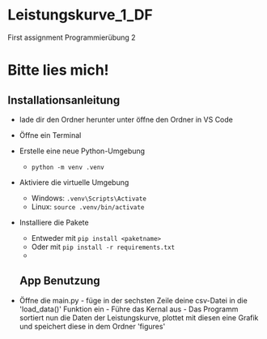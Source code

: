 # Leistungskurve_1_DF
First assignment Programmierübung 2
# Bitte lies mich!

## Installationsanleitung

- lade dir den Ordner herunter unter öffne den Ordner in VS Code
- Öffne ein Terminal
- Erstelle eine neue Python-Umgebung
    - `python -m venv .venv`
- Aktiviere die virtuelle Umgebung
    - Windows: `.venv\Scripts\Activate`
    - Linux: `source .venv/bin/activate`
- Installiere die Pakete
    - Entweder mit `pip install <paketname>`
    - Oder mit `pip install -r requirements.txt`
    - 

  ## App Benutzung
- Öffne die main.py
      - füge in der sechsten Zeile deine csv-Datei in die 'load_data()' Funktion ein
      - Führe das Kernal aus
      - Das Programm sortiert nun die Daten der Leistungskurve, plottet mit diesen eine Grafik und speichert diese in dem Ordner 'figures'
        

